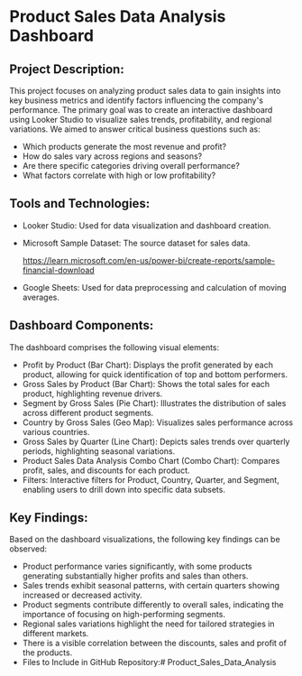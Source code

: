 # Product Sales Data Analysis Dashboard

## Project Description:

This project focuses on analyzing product sales data to gain insights into key business metrics and identify factors influencing the company's performance. The primary goal was to create an interactive dashboard using Looker Studio to visualize sales trends, profitability, and regional variations. We aimed to answer critical business questions such as:

- Which products generate the most revenue and profit?
- How do sales vary across regions and seasons?
- Are there specific categories driving overall performance?
- What factors correlate with high or low profitability?

## Tools and Technologies:

- Looker Studio: Used for data visualization and dashboard creation.
- Microsoft Sample Dataset: The source dataset for sales data.
  
  https://learn.microsoft.com/en-us/power-bi/create-reports/sample-financial-download
- Google Sheets: Used for data preprocessing and calculation of moving averages.

## Dashboard Components:

The dashboard comprises the following visual elements:

- Profit by Product (Bar Chart): Displays the profit generated by each product, allowing for quick identification of top and bottom performers.
- Gross Sales by Product (Bar Chart): Shows the total sales for each product, highlighting revenue drivers.
- Segment by Gross Sales (Pie Chart): Illustrates the distribution of sales across different product segments.
- Country by Gross Sales (Geo Map): Visualizes sales performance across various countries.
- Gross Sales by Quarter (Line Chart): Depicts sales trends over quarterly periods, highlighting seasonal variations.
- Product Sales Data Analysis Combo Chart (Combo Chart): Compares profit, sales, and discounts for each product.
- Filters: Interactive filters for Product, Country, Quarter, and Segment, enabling users to drill down into specific data subsets.

## Key Findings:

Based on the dashboard visualizations, the following key findings can be observed:

- Product performance varies significantly, with some products generating substantially higher profits and sales than others.
- Sales trends exhibit seasonal patterns, with certain quarters showing increased or decreased activity.
- Product segments contribute differently to overall sales, indicating the importance of focusing on high-performing segments.
- Regional sales variations highlight the need for tailored strategies in different markets.
- There is a visible correlation between the discounts, sales and profit of the products.
- Files to Include in GitHub Repository:# Product_Sales_Data_Analysis
